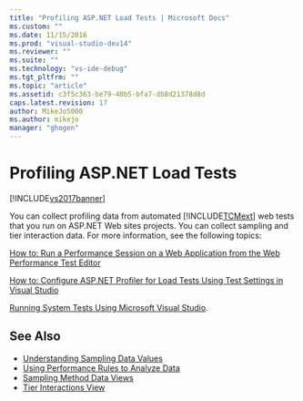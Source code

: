 ```yaml
---
title: "Profiling ASP.NET Load Tests | Microsoft Docs"
ms.custom: ""
ms.date: 11/15/2016
ms.prod: "visual-studio-dev14"
ms.reviewer: ""
ms.suite: ""
ms.technology: "vs-ide-debug"
ms.tgt_pltfrm: ""
ms.topic: "article"
ms.assetid: c3f5c363-be79-40b5-bfa7-db8d21378d8d
caps.latest.revision: 17
author: MikeJo5000
ms.author: mikejo
manager: "ghogen"
---
```

# Profiling ASP.NET Load Tests
[!INCLUDE[vs2017banner](../includes/vs2017banner.md)]

You can collect profiling data from automated [!INCLUDE[TCMext](../includes/tcmext-md.md)] web tests that you run on ASP.NET Web sites projects. You can collect sampling and tier interaction data. For more information, see the following topics:

 [How to: Run a Performance Session on a Web Application from the Web Performance Test Editor](/previous-versions/ff356203(v=vs.100))

 [How to: Configure ASP.NET Profiler for Load Tests Using Test Settings in Visual Studio](/visualstudio/test/how-to-configure-aspnet-profiler-for-load-tests-using-test-settings?view=vs-2015)

 [Running System Tests Using Microsoft Visual Studio](http://msdn.microsoft.com/library/19fae5c4-5798-4c4c-b531-3e8f901b1130).

## See Also

- [Understanding Sampling Data Values](../profiling/understanding-sampling-data-values.md)
- [Using Performance Rules to Analyze Data](../profiling/using-performance-rules-to-analyze-data.md)
- [Sampling Method Data Views](../profiling/profiler-sampling-method-data-views.md)
- [Tier Interactions View](../profiling/tier-interactions-view.md)